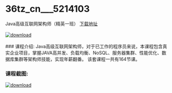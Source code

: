 # 36tz_cn___5214103
Java高级互联网架构师（精英一班）
[下载地址](http://www.36tz.cn/article/5214103 "下载地址")
<br/></br>[![download](http://36tz.cn/muke_img/2020_06_1-114-300x204.png "下载地址")](http://www.36tz.cn/article/5214103 "下载地址")
<br/></br>### 课程介绍:
Java高级互联网架构师，对于已工作的程序员来说，本课程包含真实企业项目，掌握JAVA高并发、负载均衡、NoSQL、服务器集群、性能优化、数据库集群等架构师技能，实现年薪翻番。
该套课程一共有164节课。

### 课程截图:
[![download](http://36tz.cn/muke_img/2020_06_2-128.png "下载地址")](http://www.36tz.cn/article/5214103 "下载地址")
